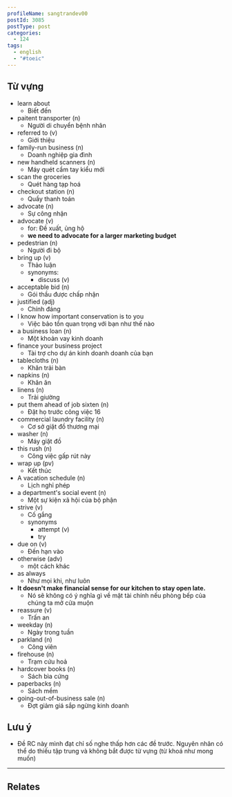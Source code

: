 ```yaml
---
profileName: sangtrandev00
postId: 3085
postType: post
categories:
  - 124
tags:
  - english
  - "#toeic"
---
```

## Từ vựng


- learn about 
	- Biết đến
- paitent transporter (n)
	- Người di chuyển bệnh nhân
- referred to (v)
	- Giới thiệu
- family-run business (n)
	- Doanh nghiệp gia đình
- new handheld scanners (n)
	- Máy quét cầm tay kiểu mới
- scan the groceries
	- Quét hàng tạp hoá
- checkout station (n)
	- Quầy thanh toán
- advocate (n)
	- Sự công nhận
- advocate (v)
	- for: Đề xuất, ủng hộ 
	- **we need to advocate for a larger marketing budget**
- pedestrian (n)
	- Người đi bộ
- bring up (v)
	- Thảo luận
	- synonyms:
		- discuss (v)
- acceptable bid (n)
	- Gói thầu được chấp nhận
- justified (ạdj)
	- Chính đáng
- I know how important conservation is to you
	- Việc bảo tồn quan trọng với bạn như thế nào
- a business loan (n)
	- Một khoản vay kinh doanh
- finance your business project 
	- Tài trợ cho dự án kinh doanh doanh của bạn
- tablecloths (n)
	- Khăn trải bàn
- napkins (n)
	- Khăn ăn
- linens (n)
	- Trải giường
- put them ahead of job sixten (n)
	- Đặt họ trước công việc 16
-  commercial laundry facility (n)
	- Cơ sở giặt đồ thương mại
- washer (n)
	- Máy giặt đồ
- this rush (n)
	- Công việc gấp rút này
- wrap up (pv)
	- Kết thúc
- A vacation schedule (n)
	- Lịch nghỉ phép
- a department's social event (n)
	- Một sự kiện xã hội của bộ phận
- strive (v)
	- Cố gắng
	- synonyms
		- attempt (v)
		- try
- due on (v)
	- Đến hạn vào
- otherwise (adv)
	- một cách khác
- as always 
	- Như mọi khi, như luôn
- **It doesn't make financial sense for our kitchen to stay open late.**
	- Nó sẽ không có ý nghĩa gì về mặt tài chính nếu phòng bếp của chúng ta mở cửa muộn
- reassure (v)
	- Trấn an
- weekday (n)
	- Ngày trong tuần
- parkland (n)
	- Công viên
- firehouse (n)
	- Trạm cứu hoả
- hardcover books (n)
	- Sách bìa cứng
- paperbacks (n)
	- Sách mềm
- going-out-of-business sale (n)
	- Đợt giảm giá sắp ngừng kinh doanh


## Lưu ý

- Đề RC này mình đạt chỉ số nghe thấp hơn các đề trước. Nguyên nhân có thể do thiếu tập trung và không bắt được từ vựng (từ khoá như mong muốn)

---
## Relates